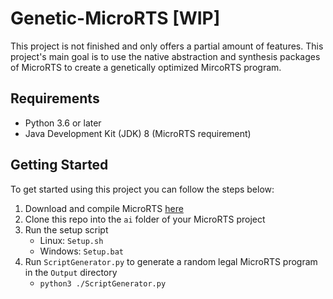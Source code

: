# Genetic-MicroRTS [WIP]
This project is not finished and only offers a partial amount of features.
This project's main goal is to use the native abstraction and synthesis packages of MicroRTS to create a genetically optimized MircoRTS program.

## Requirements
- Python 3.6 or later
- Java Development Kit (JDK) 8 (MicroRTS requirement)

## Getting Started
To get started using this project you can follow the steps below:
1. Download and compile MicroRTS [here](https://github.com/Farama-Foundation/MicroRTS)
2. Clone this repo into the `ai` folder of your MicroRTS project
3. Run the setup script
    - Linux: `Setup.sh`
    - Windows: `Setup.bat`
4. Run `ScriptGenerator.py` to generate a random legal MicroRTS program in the `Output` directory
    - `python3 ./ScriptGenerator.py`
